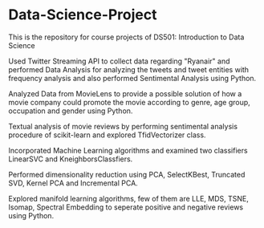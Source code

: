 # Data-Science-Project
This is the repository for course projects of DS501: Introduction to Data Science

Used Twitter Streaming API to collect data regarding "Ryanair" and performed Data Analysis for analyzing the tweets and tweet entities with frequency analysis and also performed Sentimental Analysis using Python.

Analyzed Data from MovieLens to provide a possible solution of how a movie company could promote the movie according to genre, age group, occupation and gender using Python.

Textual analysis of movie reviews by performing sentimental analysis procedure of scikit-learn and explored TfidVectorizer class. 

Incorporated Machine Learning algorithms and examined two classifiers LinearSVC and KneighborsClassfiers. 

Performed dimensionality reduction using PCA, SelectKBest, Truncated SVD, Kernel PCA and Incremental PCA.

Explored manifold learning algorithms, few of them are LLE, MDS, TSNE, Isomap, Spectral Embedding to seperate positive and negative reviews using Python.
